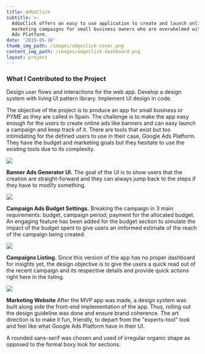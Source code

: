 ```yaml
---
title: AdGoClick
subtitle: >-
  AdGoClick offers an easy to use application to create and launch online
  marketing campaigns for small business owners who are overwhelmed with Google
  Ads Platform.
date: '2019-05-10'
thumb_img_path: /images/adgoclick-cover.png
content_img_path: /images/adgoclick-dashboard.png
layout: project
---
```


### What I Contributed to the Project

Design user flows and interactions for the web app. Develop a design system with living UI pattern library. Implement UI design in code.

The objective of the project is to produce an app for small business or *PYME* as they are called in Spain. The challenge is to make the app easy enough for the users to create online ads like banners and can easy launch a campaign and keep track of it. There are tools that exist but too intimidating for the defined users to use in their case, Google Ads Platform. They have the budget and marketing goals but they hesitate to use the existing tools due to its complexity.

![](/images/adgoclick-banner-generator.png)

**Banner Ads Generator UI.** The goal of the UI is to show users that the creation are straight-forward and they can always jump back to the steps if they have to modify something.

![](/images/adgoclick-budget.png)

**Campaign Ads Budget Settings.** Breaking the campaign in 3 main requirements: budget, campaign period; payment for the allocated budget. An engaging feature has been added for the budget section to simulate the impact of the budget spent to give users an imformed estimate of the reach of the campaign being created.

![](/images/adgoclick-campaigns.png)

**Campaigns Listing.** Since this version of the app has no proper dashboard for insights yet, the design objective is to give the users a quick read out of the recent campaign and its respective details and provide quick actions right here in the listing.

![](/images/adgoclick-home.jpeg)

**Marketing Website** After the MVP app was made, a design system was built along side the front-end implementation of the app. Thus, rolling out the design guideline was done and ensure brand coherence. The art direction is to make it fun, friendly, to depart from the "experts-tool" look and feel like what Google Ads Platform have in their UI.

A rounded sans-serif was chosen and used of irregular organic shape as opposed to the formal boxy look for sections.

